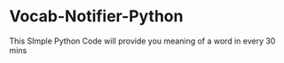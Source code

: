 # Vocab-Notifier-Python
This SImple Python Code will provide you meaning of a word in every 30 mins
